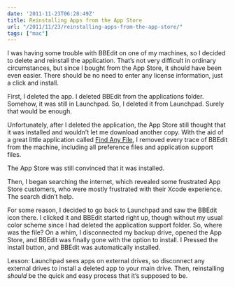 ```yaml
---
date: '2011-11-23T06:28:49Z'
title: Reinstalling Apps from the App Store
url: "/2011/11/23/reinstalling-apps-from-the-app-store/"
tags: ["mac"]
---
```

<p>I was having some trouble with BBEdit on one of my machines, so I decided to delete and reinstall the application. That’s not very difficult in ordinary circumstances, but since I bought from the App Store, it should have been even easier. There should be no need to enter any license information, just a click and install.</p>
<p>First, I deleted the app. I deleted BBEdit from the applications folder. Somehow, it was still in Launchpad. So, I deleted it from Launchpad. Surely that would be enough.</p>
<p>Unfortunately, after I deleted the application, the App Store still thought that it was installed and wouldn’t let me download another copy. With the aid of a great little application called <a href="http://apps.tempel.org/FindAnyFile/">Find Any File</a>, I removed every trace of BBEdit from the machine, including all preference files and application support files.</p>
<p>The App Store was still convinced that it was installed.</p>
<p>Then, I began searching the internet, which revealed some frustrated App Store customers, who were mostly frustrated with their Xcode experience. The search didn’t help.</p>
<p>For some reason, I decided to go back to Launchpad and saw the BBEdit icon there. I clicked it and BBEdit started right up, though without my usual color scheme since I had deleted the application support folder. So, where was the file? On a whim, I disconnected my backup drive, opened the App Store, and BBEdit was finally gone with the option to install. I Pressed the install button, and BBEdit was automatically installed.</p>
<p>Lesson: Launchpad sees apps on external drives, so disconnect any external drives to install a deleted app to your main drive. Then, reinstalling <em>should</em> be the quick and easy process that it’s supposed to be.</p>
